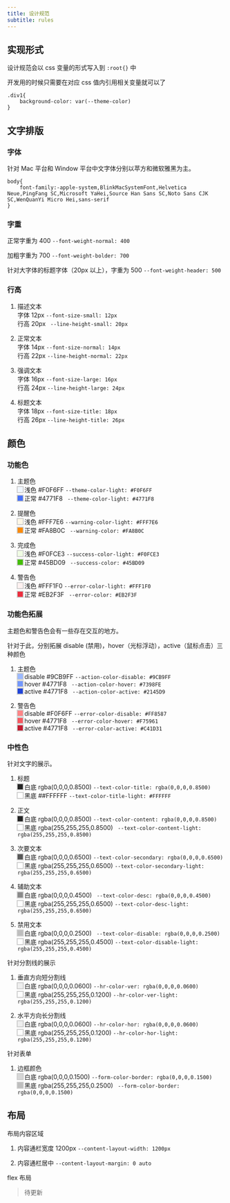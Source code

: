 ```yaml
---
title: 设计规范
subtitle: rules
---
```



## 实现形式

设计规范会以 css 变量的形式写入到 `:root{}` 中

开发用的时候只需要在对应 css 值内引用相关变量就可以了 

```
.div1{
    background-color: var(--theme-color)
}
```

## 文字排版

### 字体

针对 Mac 平台和 Window 平台中文字体分别以苹方和微软雅黑为主。

```
body{
    font-family:-apple-system,BlinkMacSystemFont,Helvetica Neue,PingFang SC,Microsoft YaHei,Source Han Sans SC,Noto Sans CJK SC,WenQuanYi Micro Hei,sans-serif
}
```

### 字重

正常字重为 400  ` --font-weight-normal: 400 `

加粗字重为 700  ` --font-weight-bolder: 700 `

针对大字体的标题字体（20px 以上），字重为 500 ` --font-weight-header: 500 `

### 行高

1. 描述文本<br>
   字体 12px ` --font-size-small: 12px ` <br>
   行高 20px ` --line-height-small: 20px`

2. 正常文本<br>
   字体 14px ` --font-size-normal: 14px ` <br>
   行高 22px ` --line-height-normal: 22px `

3. 强调文本<br>
   字体 16px ` --font-size-large: 16px ` <br> 
   行高 24px ` --line-height-large: 24px `

4. 标题文本<br>
   字体 18px ` --font-size-title: 18px ` <br>
   行高 26px ` --line-height-title: 26px `

## 颜色

### 功能色

1. 主题色<br>
   <span style='display: inline-block;box-shadow: 0 0 0 2px #ccc;height: 12px;width: 12px;background:#F0F6FF'></span> 浅色 #F0F6FF ` --theme-color-light: #F0F6FF ` <br>
   <span style='display: inline-block;box-shadow: 0 0 0 2px #ccc;height: 12px;width: 12px;background:#4771F8'></span> 正常 #4771F8 ` --theme-color-light: #4771F8`

2. 提醒色<br>
   <span style='display: inline-block;box-shadow: 0 0 0 2px #ccc;height: 12px;width: 12px;background:#FFF7E6'></span> 浅色 #FFF7E6 ` --warning-color-light: #FFF7E6 ` <br>
   <span style='display: inline-block;box-shadow: 0 0 0 2px #ccc;height: 12px;width: 12px;background:#FA8B0C'></span> 正常 #FA8B0C ` --warning-color: #FA8B0C`

3. 完成色<br>
   <span style='display: inline-block;box-shadow: 0 0 0 2px #ccc;height: 12px;width: 12px;background:#F0FCE3'></span> 浅色 #F0FCE3 ` --success-color-light: #F0FCE3 ` <br>
   <span style='display: inline-block;box-shadow: 0 0 0 2px #ccc;height: 12px;width: 12px;background:#45BD09'></span> 正常 #45BD09 ` --success-color: #45BD09`

4. 警告色<br>
   <span style='display: inline-block;box-shadow: 0 0 0 2px #ccc;height: 12px;width: 12px;background:#FFF1F0'></span> 浅色 #FFF1F0 ` --error-color-light: #FFF1F0 ` <br>
   <span style='display: inline-block;box-shadow: 0 0 0 2px #ccc;height: 12px;width: 12px;background:#EB2F3F'></span> 正常 #EB2F3F ` --error-color: #EB2F3F`

### 功能色拓展

主题色和警告色会有一些存在交互的地方。

针对于此，分别拓展 disable (禁用)，hover（光标浮动），active（鼠标点击）三种颜色

1. 主题色<br>
    <span style='display: inline-block;box-shadow: 0 0 0 2px #ccc;height: 12px;width: 12px;background:#9CB9FF'></span> disable #9CB9FF ` --action-color-disable: #9CB9FF ` <br>
    <span style='display: inline-block;box-shadow: 0 0 0 2px #ccc;height: 12px;width: 12px;background:#7398FE'></span> hover #4771F8 ` --action-color-hover: #7398FE` <br>
    <span style='display: inline-block;box-shadow: 0 0 0 2px #ccc;height: 12px;width: 12px;background:#2145D9'></span> active #4771F8 ` --action-color-active: #2145D9`

2. 警告色<br>
    <span style='display: inline-block;box-shadow: 0 0 0 2px #ccc;height: 12px;width: 12px;background:#FF8587'></span> disable #F0F6FF ` --error-color-disable: #FF8587 ` <br>
    <span style='display: inline-block;box-shadow: 0 0 0 2px #ccc;height: 12px;width: 12px;background:#F75961'></span> hover #4771F8 ` --error-color-hover: #F75961` <br>
    <span style='display: inline-block;box-shadow: 0 0 0 2px #ccc;height: 12px;width: 12px;background:#C41D31'></span> active #4771F8 ` --error-color-active: #C41D31`

### 中性色

针对文字的展示。

1. 标题 <br>
   <span style='display: inline-block;box-shadow: 0 0 0 2px #ccc;height: 12px;width: 12px;background:rgba(0,0,0,0.8500)'></span> 白底  rgba(0,0,0,0.8500) ` --text-color-title: rgba(0,0,0,0.8500) ` <br>
   <span style='display: inline-block;box-shadow: 0 0 0 2px #ccc;height: 12px;width: 12px;background:#FFFFFF'></span> 黑底  ##FFFFFF ` --text-color-title-light: #FFFFFF ` <br>
   
2. 正文 <br>
   <span style='display: inline-block;box-shadow: 0 0 0 2px #ccc;height: 12px;width: 12px;background:rgba(0,0,0,0.8500)'></span> 白底  rgba(0,0,0,0.8500) ` --text-color-content: rgba(0,0,0,0.8500) ` <br>
   <span style='display: inline-block;box-shadow: 0 0 0 2px #ccc;height: 12px;width: 12px;background:rgba(255,255,255,0.8500)'></span> 黑底  rgba(255,255,255,0.8500) ` --text-color-content-light: rgba(255,255,255,0.8500)` <br>

3. 次要文本 <br>
   <span style='display: inline-block;box-shadow: 0 0 0 2px #ccc;height: 12px;width: 12px;background:rgba(0,0,0,0.6500)'></span> 白底  rgba(0,0,0,0.6500) ` --text-color-secondary: rgba(0,0,0,0.6500) ` <br>
   <span style='display: inline-block;box-shadow: 0 0 0 2px #ccc;height: 12px;width: 12px;background:rgba(255,255,255,0.8500)'></span> 黑底  rgba(255,255,255,0.6500) ` --text-color-secondary-light: rgba(255,255,255,0.6500) ` <br>
   
4. 辅助文本 <br>
   <span style='display: inline-block;box-shadow: 0 0 0 2px #ccc;height: 12px;width: 12px;background:rgba(0,0,0,0.4500)'></span> 白底  rgba(0,0,0,0.4500) ` --text-color-desc: rgba(0,0,0,0.4500)` <br>
   <span style='display: inline-block;box-shadow: 0 0 0 2px #ccc;height: 12px;width: 12px;background:rgba(255,255,255,0.6500)'></span> 黑底  rgba(255,255,255,0.6500) ` --text-color-desc-light: rgba(255,255,255,0.6500) ` <br>

5. 禁用文本 <br>
   <span style='display: inline-block;box-shadow: 0 0 0 2px #ccc;height: 12px;width: 12px;background:rgba(0,0,0,0.2500)'></span> 白底  rgba(0,0,0,0.2500) ` --text-color-disable: rgba(0,0,0,0.2500)` <br>
   <span style='display: inline-block;box-shadow: 0 0 0 2px #ccc;height: 12px;width: 12px;background:rgba(255,255,255,0.4500)'></span> 黑底  rgba(255,255,255,0.4500) ` --text-color-disable-light: rgba(255,255,255,0.4500) ` <br>

针对分割线的展示

1. 垂直方向短分割线 <br>
   <span style='display: inline-block;box-shadow: 0 0 0 2px #ccc;height: 12px;width: 12px;background:rgba(0,0,0,0.0600)'></span> 白底  rgba(0,0,0,0.0600) ` --hr-color-ver: rgba(0,0,0,0.0600) ` <br>
   <span style='display: inline-block;box-shadow: 0 0 0 2px #ccc;height: 12px;width: 12px;background:rgba(255,255,255,0.1200)'></span> 黑底  rgba(255,255,255,0.1200) ` --hr-color-ver-light: rgba(255,255,255,0.1200) ` <br>

2. 水平方向长分割线 <br>
   <span style='display: inline-block;box-shadow: 0 0 0 2px #ccc;height: 12px;width: 12px;background:rgba(0,0,0,0.0600)'></span> 白底  rgba(0,0,0,0.0600) ` --hr-color-hor: rgba(0,0,0,0.0600) ` <br>
   <span style='display: inline-block;box-shadow: 0 0 0 2px #ccc;height: 12px;width: 12px;background:rgba(255,255,255,0.1200)'></span> 黑底  rgba(255,255,255,0.1200) ` --hr-color-hor-light: rgba(255,255,255,0.1200) ` <br>

针对表单

1. 边框颜色 <br>
   <span style='display: inline-block;box-shadow: 0 0 0 2px #ccc;height: 12px;width: 12px;background:rgba(0,0,0,0.1500)'></span> 白底  rgba(0,0,0,0.1500) ` --form-color-border: rgba(0,0,0,0.1500) ` <br>
   <span style='display: inline-block;box-shadow: 0 0 0 2px #ccc;height: 12px;width: 12px;background:rgba(0,0,0,0.2500)'></span> 黑底  rgba(255,255,255,0.2500) `  --form-color-border: rgba(0,0,0,0.1500) ` <br>


## 布局

布局内容区域

1. 内容通栏宽度 1200px ` --content-layout-width: 1200px `
   
2. 内容通栏居中  ` --content-layout-margin: 0 auto `


flex 布局

> 待更新

